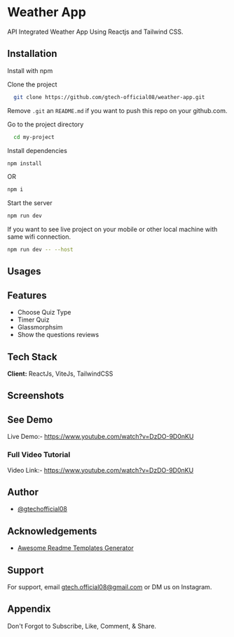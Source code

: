 
# Weather App

API Integrated Weather App Using Reactjs and Tailwind CSS.


## Installation

Install with npm

Clone the project

```bash
  git clone https://github.com/gtech-official08/weather-app.git
```

Remove `.git` an `README.md` if you want to push this repo on your github.com.

Go to the project directory

```bash
  cd my-project
```

Install dependencies

``` bash
npm install
```
OR 

```bash
npm i
```

Start the server

``` bash
npm run dev
```

If you want to see live project on your mobile or other local machine with same wifi connection.

```bash
npm run dev -- --host
```


## Usages


## Features

- Choose Quiz Type
- Timer Quiz
- Glassmorphsim 
- Show the questions reviews


## Tech Stack

**Client:** ReactJs, ViteJs, TailwindCSS


## Screenshots


## See Demo

Live Demo:- https://www.youtube.com/watch?v=DzDO-9D0nKU


### Full Video Tutorial
Video Link:- https://www.youtube.com/watch?v=DzDO-9D0nKU


## Author

- [@gtechofficial08](https://github.com/gtech-official08)


## Acknowledgements

 - [Awesome Readme Templates Generator](https://readme.so/)


## Support

For support, email gtech.official08@gmail.com or DM us on Instagram.


## Appendix

Don't Forgot to Subscribe, Like, Comment, & Share.




